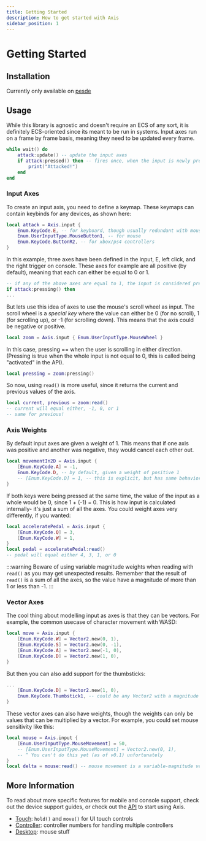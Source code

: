 ```yaml
---
title: Getting Started
description: How to get started with Axis
sidebar_position: 1
---
```


# Getting Started

## Installation
Currently only available on [pesde](https://pesde.dev/packages/killergg/axis)

## Usage
While this library is agnostic and doesn't require an ECS of any sort, it is definitely ECS-oriented since its meant to be run in systems. Input axes run on a frame by frame basis, meaning they need to be updated every frame.
```lua
while wait() do
    attack:update() -- update the input axes
    if attack:pressed() then -- fires once, when the input is newly pressed
        print("Attacked!")
    end
end
```


### Input Axes
To create an input axis, you need to define a keymap. These keymaps can contain keybinds for any devices, as shown here:
```lua
local attack = Axis.input {
    Enum.KeyCode.E, -- for keyboard, though usually redundant with mouse
    Enum.UserInputType.MouseButton1, -- for mouse
    Enum.KeyCode.ButtonR2, -- for xbox/ps4 controllers
}
```

In this example, three axes have been defined in the input, E, left click, and the right trigger on console. These axes for example are all positive (by default), meaning that each can either be equal to 0 or 1.
```lua
-- if any of the above axes are equal to 1, the input is considered pressing
if attack:pressing() then
...
```

But lets use this idea of axes to use the mouse's scroll wheel as input. The scroll wheel is a *special key* where the value can either be 0 (for no scroll), 1 (for scrolling up), or -1 (for scrolling down). This means that the axis could be negative or positive.
```lua
local zoom = Axis.input { Enum.UserInputType.MouseWheel }
```
In this case, pressing == when the user is scrolling in either direction. (Pressing is true when the whole input is not equal to 0, this is called being "activated" in the API).
```lua
local pressing = zoom:pressing()
```
So now, using `read()` is more useful, since it returns the current and previous values of the axis.
```lua
local current, previous = zoom:read()
-- current will equal either, -1, 0, or 1
-- same for previous!
```


### Axis Weights
By default input axes are given a weight of 1. This means that if one axis was positive and another was negative, they would cancel each other out.
```lua
local movementIn2D = Axis.input {
    [Enum.KeyCode.A] = -1,
    Enum.KeyCode.D, -- by default, given a weight of positive 1
    -- [Enum.KeyCode.D] = 1, -- this is explicit, but has same behavior
}
```
If both keys were being pressed at the same time, the value of the input as a whole would be 0, since 1 + (-1) = 0. This is how input is calculated internally- it's just a sum of all the axes. You could weight axes very differently, if you wanted:
```lua
local acceleratePedal = Axis.input {
    [Enum.KeyCode.Q] = 3,
    [Enum.KeyCode.W] = 1,
}
local pedal = acceleratePedal:read()
-- pedal will equal either 4, 3, 1, or 0
```
:::warning
Beware of using variable magnitude weights when reading with `read()` as you may get unexpected results. Remember that the result of `read()` is a sum of all the axes, so the value have a magnitude of more than 1 or less than -1.
:::

### Vector Axes
The cool thing about modelling input as axes is that they can be vectors. For example, the common usecase of character movement with WASD:
```lua
local move = Axis.input {
    [Enum.KeyCode.W] = Vector2.new(0, 1),
    [Enum.KeyCode.S] = Vector2.new(0, -1),
    [Enum.KeyCode.A] = Vector2.new(-1, 0),
    [Enum.KeyCode.D] = Vector2.new(1, 0),
}
```
But then you can also add support for the thumbsticks:
```lua
...
    [Enum.KeyCode.D] = Vector2.new(1, 0),
    Enum.KeyCode.Thumbstick1, -- could be any Vector2 with a magnitude of 1
}
```
These vector axes can also have weights, though the weights can only be values that can be multiplied by a vector. For example, you could set mouse sensitivity like this:
```lua
local mouse = Axis.input {
    [Enum.UserInputType.MouseMovement] = 50,
    -- [Enum.UserInputType.MouseMovement] = Vector2.new(0, 1),
    -- ^ You can't do this yet (as of v0.1) unfortunately
}
local delta = mouse:read() -- mouse movement is a variable-magnitude vector, but we still multiply by 50
```


## More Information
To read about more specific features for mobile and console support, check out the device support guides, or check out the [API](../../api/Axis) to start using Axis.
- [Touch](../Devices/touch): `hold()` and `move()` for UI touch controls
- [Controller](../Devices/controller): controller numbers for handling multiple controllers
- [Desktop](../Devices/desktop): mouse stuff